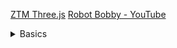 [ZTM Three.js](https://www.youtube.com/watch?v=KM64t3pA4fs)
[Robot Bobby - YouTube](https://www.youtube.com/@robotbobby9)

<details>
  <summary>Basics</summary>

# Basics:

```javascript
 import * as THREE from 'three';

  componentDidMount() {
 
    // LOAD SECENE
    
    const canvas = document.getElementsByClassName("webgl")[0];
    const scene = new THREE.Scene();
    
    // --OBJECT
    
    const geometry = new THREE.BoxGeometry(1, 1, 1);
    const material = new THREE.MeshBasicMaterial({ color: "red" })
    const cube = new THREE.Mesh(geometry, material);
    scene.add(cube);
   
    // --CAMERA
      const sizes = {
       width: 800,
       height: 600
       }

    // THREE.PerspectiveCamera( fieldview [in degree] ,aspect value [= width of render / height of render]);
   
    const camera = new THREE.PerspectiveCamera(75, (sizes.width / sizes.height));
    camera.position.z = 3;
    camera.position.y = 1;
    camera.position.x = 1;
    scene.add(camera);
    
    
    // --RENDERER
    
    // console.log(canvas);
    const renderer = new THREE.WebGLRenderer({
      canvas: canvas
    })
    renderer.setSize(sizes.width, sizes.height);
    renderer.render(scene, camera);
  }

  render() {
    return(

      <div>
        <canvas className="webgl"></canvas>
      </div>
    )
  }
export default App
```






## TRANSFORM:
- position
- scale
- rotation
- quaternion

>NOTE : rotation and quaternion both are used for rotation and if any of them is changed then both changes.

>POSITION : 
- y ==>up , down
- z ==> backward , forward
- x ==> right , left

position is a vector in 3D
```javascript
   // This outputs the length of vector from origin to object
   console.log( mesh.position.length() );
   
   // This outputs distance between 0,1,2 vector and mesh
   console.log( mesh.position.distanceTo(new THREE.Vector3(0,1,2)) );

   // This outputs distance between mesh and camera
   console.log( mesh.position.distanceTo(camera.postion));

   // directly make all positions = 1
   mesh.position.normalize();


   camera.position.x = 1;
   camera.position.y = 2;
   camera.position.z = 3;
   // position can be set by ::
   camera.position.set(1,2,3);

```


> AXES HELPER :
```javascript
    // --AXES HELPER
    // THREE.AxesHelper( length of all axis );

    const axeshelper = new THREE.AxesHelper(2);
    scene.add(axeshelper);
```


> SCALE :
```javascript
	// mesh.scale.x = length ;
	mesh.scale.x = 2 ;
	// This extends the object in x by 2 so that it is of 2 units 

	// we can also use set to set all
	mesh.scale.set(2,1,1); // same as mesh.scale.x = 2;
```

> ROTATION :
```javascript
	// rotation of x,y,z is Euler
	// angles are measured in PI = 3.1459
	mesh.rotation.x = (Math.PI/4);
```

> NOTE : When one axis is rotated then all axis are affected therefore, sometimes it might happen where you can't rotate your axis anymore, THIS IS CALLED GIMBAL LOCK
>   >to solve this we can use :
```javascript
	object.rotation.reorder("yxz");
```
> Euler is therefore problematic therefore we use QUATERNION

> QUATERNION : [Visualizing quaternions (4d numbers) with stereographic projection - YouTube](https://www.youtube.com/watch?v=d4EgbgTm0Bg)




## LOOK AT THIS ! 
```javascript
	// lookAt() is used to look at something
	camera.lookAt( new THREE.Vector3(0,0,0) );
	camera.lookAt( mesh.position );
```




## ANIMATIONS :
```javascript
	// requestAnimationFrame function calls tick function at a rate of frame of second according to computer.
	// like 60 frame/sec will cal this function 60 times in one sec.
	const animate =()=>{
      cubegroup.rotation.y += 0.01;
      renderer.render(scene, camera);
      window.requestAnimationFrame(animate);
    }
    animate();
    
    //This method depends on each computer frame per second

	// TO overcome above this issue we use ::
	let time = Date.now();
	
    const animate =()=>{
      const currentTime = Date.now();
      const deltaTime = currentTime - time;
      time = currentTime;
  
      cubegroup.rotation.y += 0.001*deltaTime;
      renderer.render(scene, camera);
      window.requestAnimationFrame(animate);
    }
    animate();



	//OR we can use CLOCK OF THREE.js


    const clock = new THREE.Clock();
    
    const animate =()=>{
        const elapsedTime = clock.getElapsedTime();
        cubegroup.rotation.y = elapsedTime * (Math.PI*2);
        
        // To make 1 revolution per second

        renderer.render(scene, camera);
        window.requestAnimationFrame(animate);
      }
      aniimate();


```



## CAMERA :
- Array Camera : to make an array of cameras on same scene like how two players on same scene see differently.
- Stereo Camera : for VR effects , its like seeing from both eyes.
- Cube Camera : six cameras are placed like six faces of cube around the scene. 
- Orthographic Camera : camera without perspective (size of object remain same irrespective of how far camera is) .
- Perspective Camera : size of objects changes according to camera.

```javascript
// ====================================================================
// ===                        Perspective Camera                    ===
// ====================================================================

// THREE.PerspectiveCamera( fieldview [in degree] ,aspect value [= width of render / height of render] , near , far );
// here near and far are max and min values of view range. Anything going outside that is not rendered

// try changing far to 2 or 3 to check limits here.
const camera = new THREE.PerspectiveCamera(75,(size.width / size.height), 1, 100);
    camera.position.z = 2;
    camera.position.y = 1;
    camera.position.x = 2;
    scene.add(camera);
    camera.lookAt(mesh.position);

// ====================================================================
// ===                       Orthographic Camera                    ===
// ====================================================================
// const camera = new THREE.OrthographicCamera( left, right, top, bottom, near, far );
// orthographic camera renders a cuboid having parallel axes on left , right, top, bottom
// BUT as it forms cuboid acc. to the size of renderer frame so when we form a cuboid it is with respect to size so to fix this we can multiply left and top with aspect ratios adjust the size of mesh(cube formed).

```


  
</details>
